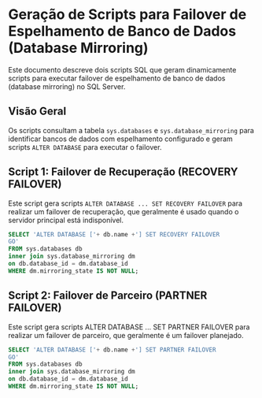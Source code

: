 # Geração de Scripts para Failover de Espelhamento de Banco de Dados (Database Mirroring)

Este documento descreve dois scripts SQL que geram dinamicamente scripts para executar failover de espelhamento de banco de dados (database mirroring) no SQL Server.

## Visão Geral

Os scripts consultam a tabela `sys.databases` e `sys.database_mirroring` para identificar bancos de dados com espelhamento configurado e geram scripts `ALTER DATABASE` para executar o failover.

## Script 1: Failover de Recuperação (RECOVERY FAILOVER)

Este script gera scripts `ALTER DATABASE ... SET RECOVERY FAILOVER` para realizar um failover de recuperação, que geralmente é usado quando o servidor principal está indisponível.

```sql
SELECT 'ALTER DATABASE ['+ db.name +'] SET RECOVERY FAILOVER
GO'
FROM sys.databases db
inner join sys.database_mirroring dm
on db.database_id = dm.database_id
WHERE dm.mirroring_state IS NOT NULL;
```

## Script 2: Failover de Parceiro (PARTNER FAILOVER)
  
Este script gera scripts ALTER DATABASE ... SET PARTNER FAILOVER para realizar um failover de parceiro, que geralmente é um failover planejado.
  
```sql
SELECT 'ALTER DATABASE ['+ db.name +'] SET PARTNER FAILOVER
GO' 
FROM sys.databases db
inner join sys.database_mirroring dm
on db.database_id = dm.database_id
WHERE dm.mirroring_state IS NOT NULL;
```
